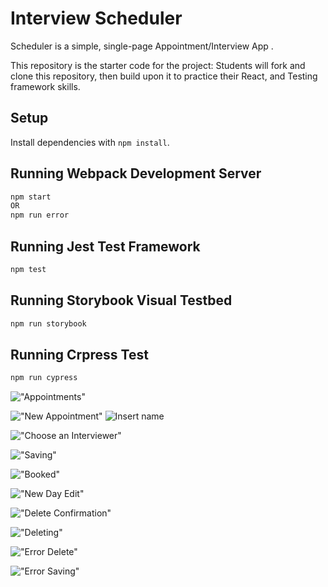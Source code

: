 # Interview Scheduler
Scheduler is a simple, single-page Appointment/Interview App .

This repository is the starter code for the project: Students will fork and clone this repository, then build upon it to practice their React, and Testing framework
 skills.
## Setup

Install dependencies with `npm install`.

## Running Webpack Development Server

```sh
npm start
OR
npm run error
```

## Running Jest Test Framework

```sh
npm test
```

## Running Storybook Visual Testbed

```sh
npm run storybook
```
## Running Crpress Test
```sh
npm run cypress
```


!["Appointments"](https://github.com/Memoski89/scheduler/blob/master/docs/Mondayblank.png?raw=true)

!["New Appointment"](https://github.com/Memoski89/scheduler/blob/master/docs/createnewappointment.png?raw=true)
![Insert name](https://github.com/Memoski89/scheduler/blob/master/docs/writeaname.png?raw=true)

!["Choose an Interviewer"](https://github.com/Memoski89/scheduler/blob/master/docs/selectinterviewer.png?raw=true)

!["Saving"](https://github.com/Memoski89/scheduler/blob/master/docs/Saving.png?raw=true)

!["Booked"](https://github.com/Memoski89/scheduler/blob/master/docs/MondayNewinterview.png?raw=true)

!["New Day Edit"](https://github.com/Memoski89/scheduler/blob/master/docs/Tuesdayedit.png?raw=true)

!["Delete Confirmation"](https://github.com/Memoski89/scheduler/blob/master/docs/EditConfirm.png?raw=true)

!["Deleting"](https://github.com/Memoski89/scheduler/blob/master/docs/Deleting.png?raw=true)

!["Error Delete"](https://github.com/Memoski89/scheduler/blob/master/docs/ErrorDelete.png?raw=true)

!["Error Saving"](https://github.com/Memoski89/scheduler/blob/master/docs/ErrorSave.png?raw=true)
